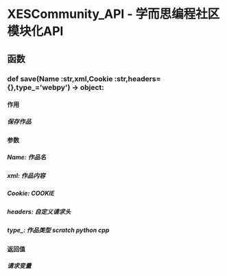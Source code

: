 # XESCommunity_API - 学而思编程社区模块化API

## 函数

### def save(Name :str,xml,Cookie :str,headers={},type_='webpy') -> object:
#### 作用
##### 保存作品
#### 参数
##### Name: 作品名
##### xml: 作品内容
##### Cookie: COOKIE
##### headers: 自定义请求头
##### type_: 作品类型 scratch python cpp
#### 返回值
##### 请求变量
